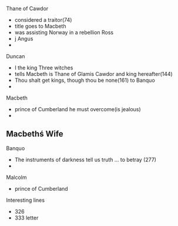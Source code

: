 
Thane of Cawdor
-	considered a traitor(74)
-	title goes to Macbeth
-	was assisting Norway in a rebellion
Ross
- j
Angus
- 
Duncan
- I the king
Three witches
- tells Macbeth is Thane of Glamis Cawdor and king hereafter(144)
- Thou shalt get kings, though thou be none(161) to Banquo
- 

Macbeth
- prince of Cumberland he must overcome(is jealous)
- 
Macbethś Wife
 - 
Banquo
- The instruments of darkness tell us truth ... to betray (277)
- 
Malcolm
- prince of Cumberland

Interesting lines
 - 326
 - 333 letter
<!--stackedit_data:
eyJoaXN0b3J5IjpbMTMwODUxMzk2OSwtMTU4NzE1MjE5MiwzNT
g5ODY2MjYsLTIwODg3NDY2MTJdfQ==
-->